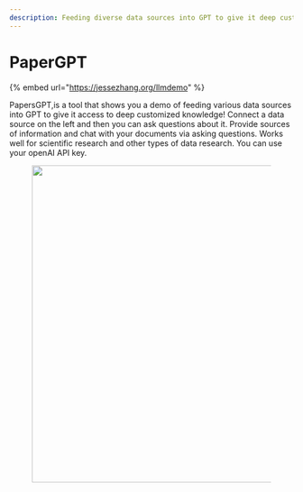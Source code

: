 ```yaml
---
description: Feeding diverse data sources into GPT to give it deep customized knowledge
---
```


# PaperGPT

{% embed url="https://jessezhang.org/llmdemo" %}



PapersGPT,is a tool that shows you a demo of feeding various data sources into GPT to give it access to deep customized knowledge! Connect a data source on the left and then you can ask questions about it. Provide sources of information and chat with your documents via asking questions. Works well for scientific research and other types of data research. You can use your openAI API key.

<figure><img src="https://topai.tools/assets/img/tools/papers-gpt.webp" alt="" width="563"><figcaption></figcaption></figure>
